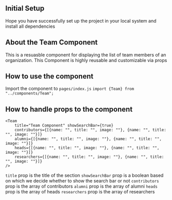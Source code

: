 ## Initial Setup

Hope you have successfully set up the project in your local system and install all dependencies

## About the Team Component

This is a resuasble component for displaying the list of team members of an organization. This Component is highly reusable and customizable via props

## How to use the component

Import the component to `pages/index.js`
`import {Team} from "../components/Team";`

## How to handle props to the component

```
<Team
    title="Team Component" showSearchBar={true}
    contributors={[{name: "", title: "", image: ""}, {name: "", title: "", image: ""}]}
    alumni={[{name: "", title: "", image: ""}, {name: "", title: "", image: ""}]}
    heads={[{name: "", title: "", image: ""}, {name: "", title: "", image: ""}]}
    researchers={[{name: "", title: "", image: ""}, {name: "", title: "", image: ""}]}
/>
```

`title` prop is the title of the section
`showSearchBar` prop is a boolean based on which we decide whether to show the search bar or not
`contributors` prop is the array of contributors
`alumni` prop is the array of alumni
`heads` prop is the array of heads
`researchers` prop is the array of researchers

